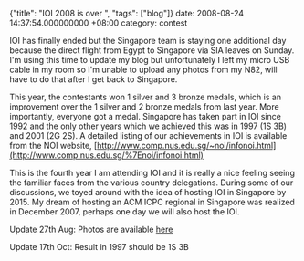 {"title": "IOI 2008 is over  ", "tags": ["blog"]}
date: 2008-08-24 14:37:54.000000000 +08:00
category: contest

IOI has finally ended but the Singapore team is staying one additional day
because the direct flight from Egypt to Singapore via SIA leaves on Sunday. I'm
using this time to update my blog but unfortunately I left my micro USB cable
in my room so I'm unable to upload any photos from my N82, will have to do that
after I get back to Singapore.

This year, the contestants won 1 silver and 3 bronze medals, which is an improvement over the 1 silver and 2 bronze medals from last year. More importantly, everyone got a medal. Singapore has taken part in IOI since 1992 and the only other years which we achieved this was in 1997 (1S 3B) and 2001 (2G 2S). A detailed listing of our achievements in IOI is available from the NOI website, [http://www.comp.nus.edu.sg/~noi/infonoi.html](http://www.comp.nus.edu.sg/%7Enoi/infonoi.html)

This is the fourth year I am attending IOI and it is really a nice feeling
seeing the familiar faces from the various country delegations. During some of
our discussions, we toyed around with the idea of hosting IOI in Singapore by
2015. My dream of hosting an ACM ICPC regional in Singapore was realized in
December 2007, perhaps one day we will also host the IOI.

Update 27th Aug: Photos are available [here](http://algorithmics.comp.nus.edu.sg/wiki/gallery/egypt_2008)

Update 17th Oct: Result in 1997 should be 1S 3B
